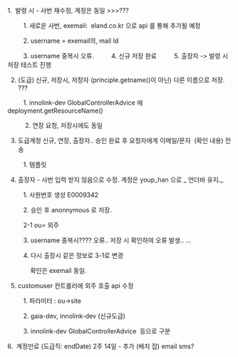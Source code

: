 1.  발령 시 - 사번 재수정, 계정은 동일 >>>???

         1. 새로운 사번, exemail:  eland.co.kr 으로 api 를 통해 추가될 예정

         2. username = exemail의, mail Id

         3. username 중복시 오류.
         4. 신규 저장 완료
         5. 출장자 -> 발령 시  저장 테스트 진행 

2. (도급) 신규, 저장시, 저장자 (principle.getname()이 아닌) 다른 이름으로 저장. ???

         1. innolink-dev GlobalControllerAdvice 에 deployment.getResourceName()

          2. 연장 요청, 저장시에도 동일

3. 도급계정 신규, 연장, 출장자.. 승인 완료 후 요청자에게 이메일/문자  (확인 내용) 전송

         1. 템플릿

4. 출장자 - 사번 입력 받지 않음으로 수정. 계정은 youp_han 으로 _ 언더바 유지._

         1. 사원번호 생성 E0009342

         2. 승인 후 anonnymous 로 저장.

         2-1 ou= 외주

         3. username 중복시???? 오류.. 저장 시 확인하여 오류 발생.. ...

         4. 다시 출장시 같은 정보로 3-1로 변경

             확인은 exemail 동일.

5. customuser 컨트롤러에 외주 호출 api 수정

         1. 파라미터 : ou->site

         2. gaia-dev, innolink-dev (신규도급)

         3. innolink-dev GlobalControllerAdvice  등으로 구분

6.  계정만료 (도급직: endDate) 2주 14일 - 추가 (배치 잡)
	email
	sms?	 	

